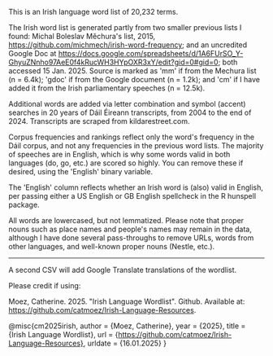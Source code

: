 This is an Irish language word list of 20,232 terms.

The Irish word list is generated partly from two smaller previous lists I found: Michal Boleslav Měchura's list, 2015, https://github.com/michmech/irish-word-frequency; and an uncredited Google Doc at https://docs.google.com/spreadsheets/d/1A6FUrSO_Y-GhyuZNnho97AeE0f4kRucWH3HYpOXR3xY/edit?gid=0#gid=0; both accessed 15 Jan. 2025. Source is marked as 'mm' if from the Mechura list (n = 6.4k); 'gdoc' if from the Google document (n = 1.2k); and 'cm' if I have added it from the Irish parliamentary speeches (n = 12.5k).

Additional words are added via letter combination and symbol (accent) searches in 20 years of Dáil Éireann transcripts, from 2004 to the end of 2024. Transcripts are scraped from kildarestreet.com.

Corpus frequencies and rankings reflect only the word's frequency in the Dáil corpus, and not any frequencies in the previous word lists. The majority of speeches are in English, which is why some words valid in both languages (do, go, etc.) are scored so highly. You can remove these if desired, using the 'English' binary variable.

The 'English' column reflects whether an Irish word is (also) valid in English, per passing either a US English or GB English spellcheck in the R hunspell package.

All words are lowercased, but not lemmatized. Please note that proper nouns such as place names and people's names may remain in the data, although I have done several pass-throughs to remove URLs, words from other languages, and well-known proper nouns (Nestle, etc.).

---

A second CSV will add Google Translate translations of the wordlist.

Please credit if using:

Moez, Catherine. 2025. "Irish Language Wordlist". Github. Available at: https://github.com/catmoez/Irish-Language-Resources. 

@misc{cm2025irish,
 author = {Moez, Catherine},
 year = {2025},
 title = {Irish Language Wordlist},
 url = {https://github.com/catmoez/Irish-Language-Resources},
 urldate = {16.01.2025}
}

